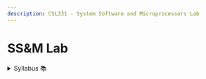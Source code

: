 ```yaml
---
description: CSL331 - System Software and Microprocessors Lab
---
```


# SS\&M Lab

<details>

<summary>Syllabus 📚</summary>



</details>
